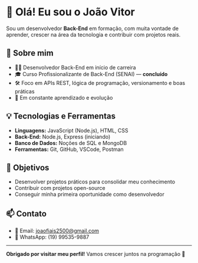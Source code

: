 # 👋 Olá! Eu sou o João Vitor

Sou um desenvolvedor **Back-End** em formação, com muita vontade de aprender, crescer na área da tecnologia e contribuir com projetos reais.

## 🚀 Sobre mim

- 🧑‍💻 Desenvolvedor Back-End em início de carreira  
- 🎓 Curso Profissionalizante de Back-End (SENAI) — **concluído**  
- 🛠️ Foco em APIs REST, lógica de programação, versionamento e boas práticas  
- 🌱 Em constante aprendizado e evolução

## 💡 Tecnologias e Ferramentas

- **Linguagens:** JavaScript (Node.js), HTML, CSS  
- **Back-End:** Node.js, Express (iniciando)  
- **Banco de Dados:** Noções de SQL e MongoDB  
- **Ferramentas:** Git, GitHub, VSCode, Postman

## 📌 Objetivos

- Desenvolver projetos práticos para consolidar meu conhecimento  
- Contribuir com projetos open-source  
- Conseguir minha primeira oportunidade como desenvolvedor  

## 📫 Contato

- 📧 Email: [joaofiais2500@gmail.com](mailto:joaofiais2500@gmail.com)  
- 📱 WhatsApp: (19) 99535-9887  

---

**Obrigado por visitar meu perfil!** Vamos crescer juntos na programação 🚀